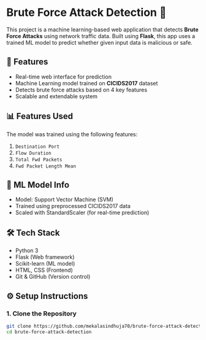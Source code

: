 # Brute Force Attack Detection 🔐

This project is a machine learning-based web application that detects **Brute Force Attacks** using network traffic data. Built using **Flask**, this app uses a trained ML model to predict whether given input data is malicious or safe.

## 🚀 Features

- Real-time web interface for prediction
- Machine Learning model trained on **CICIDS2017** dataset
- Detects brute force attacks based on 4 key features
- Scalable and extendable system

## 📊 Features Used

The model was trained using the following features:

1. `Destination Port`
2. `Flow Duration`
3. `Total Fwd Packets`
4. `Fwd Packet Length Mean`

## 🧠 ML Model Info

- Model: Support Vector Machine (SVM)
- Trained using preprocessed CICIDS2017 data
- Scaled with StandardScaler (for real-time prediction)

## 🛠️ Tech Stack

- Python 3
- Flask (Web framework)
- Scikit-learn (ML model)
- HTML, CSS (Frontend)
- Git & GitHub (Version control)

## ⚙️ Setup Instructions

### 1. Clone the Repository

```bash
git clone https://github.com/mekalasindhuja70/brute-force-attack-detection.git
cd brute-force-attack-detection
